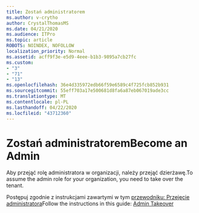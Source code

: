 ```yaml
---
title: Zostań administratorem
ms.author: v-crytho
author: CrystalThomasMS
ms.date: 04/21/2020
ms.audience: ITPro
ms.topic: article
ROBOTS: NOINDEX, NOFOLLOW
localization_priority: Normal
ms.assetid: acff9f3e-e5d9-4eee-b1b3-9895a7cb27fc
ms.custom:
- "3"
- "71"
- "13"
ms.openlocfilehash: 36e4d335972edb66f59e6589c4f725fcb852b931
ms.sourcegitcommit: 55eff703a17e500681d8fa6a87eb067019ade3cc
ms.translationtype: MT
ms.contentlocale: pl-PL
ms.lasthandoff: 04/22/2020
ms.locfileid: "43712360"
---
```

# <a name="become-an-admin"></a><span data-ttu-id="4fb7a-102">Zostań administratorem</span><span class="sxs-lookup"><span data-stu-id="4fb7a-102">Become an Admin</span></span>

<span data-ttu-id="4fb7a-103">Aby przejąć rolę administratora w organizacji, należy przejąć dzierżawę.</span><span class="sxs-lookup"><span data-stu-id="4fb7a-103">To assume the admin role for your organization, you need to take over the tenant.</span></span>
  
<span data-ttu-id="4fb7a-104">Postępuj zgodnie z instrukcjami zawartymi w tym [przewodniku: Przejęcie administratora](https://docs.microsoft.com/azure/active-directory/users-groups-roles/domains-admin-takeover)</span><span class="sxs-lookup"><span data-stu-id="4fb7a-104">Follow the instructions in this guide: [Admin Takeover](https://docs.microsoft.com/azure/active-directory/users-groups-roles/domains-admin-takeover)</span></span>
